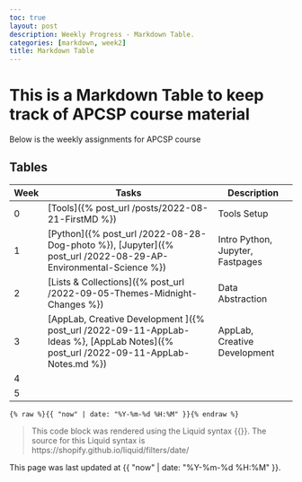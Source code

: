 ```yaml
---
toc: true
layout: post
description: Weekly Progress - Markdown Table.
categories: [markdown, week2]
title: Markdown Table
---
```

# This is a Markdown Table to keep track of APCSP course material
Below is the weekly assignments for APCSP course

## Tables

| Week |Tasks | Description |
|-|-|-|
| 0  | [Tools]({% post_url /posts/2022-08-21-FirstMD %}) | Tools Setup |
| 1  | [Python]({% post_url /2022-08-28-Dog-photo %}), [Jupyter]({% post_url /2022-08-29-AP-Environmental-Science %}) | Intro Python, Jupyter, Fastpages |
| 2  | [Lists & Collections]({% post_url /2022-09-05-Themes-Midnight-Changes %}) | Data Abstraction  |
| 3  |  [AppLab, Creative Development ]({% post_url /2022-09-11-AppLab-Ideas %}, [AppLab Notes]({% post_url /2022-09-11-AppLab-Notes.md %}) | AppLab, Creative Development|
| 4  | |  |
| 5  |  |  |

<pre><code>{% raw %}{{ "now" | date: "%Y-%m-%d %H:%M" }}{% endraw %}</code></pre>
<blockquote><p>This code block was rendered using the Liquid syntax {{}}. The source for this Liquid syntax is https://shopify.github.io/liquid/filters/date/</p></blockquote>


This page was last updated at {{ "now" | date: "%Y-%m-%d %H:%M" }}.

